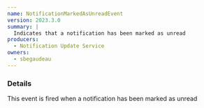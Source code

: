 ```yaml
---
name: NotificationMarkedAsUnreadEvent
version: 2023.3.0
summary: |
  Indicates that a notification has been marked as unread
producers:
  - Notification Update Service
owners:
  - sbegaudeau
---
```


### Details

This event is fired when a notification has been marked as unread

<NodeGraph title="Consumer / Producer Diagram" />
